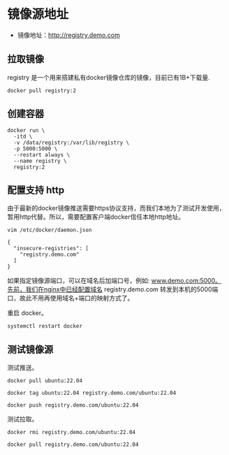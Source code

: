 # 镜像源地址
- 镜像地址：http://registry.demo.com

## 拉取镜像
registry 是一个用来搭建私有docker镜像仓库的镜像，目前已有1B+下载量.
```shell
docker pull registry:2
```

## 创建容器
```shell
docker run \
  -itd \
  -v /data/registry:/var/lib/registry \
  -p 5000:5000 \
  --restart always \
  --name registry \
  registry:2
```

## 配置支持 http
由于最新的docker镜像推送需要https协议支持，而我们本地为了测试开发使用，暂用http代替。所以，需要配置客户端docker信任本地http地址。
```shell
vim /etc/docker/daemon.json

{
  "insecure-registries": [
    "registry.demo.com"
  ]
}
```
如果指定镜像源端口，可以在域名后加端口号，例如: www.demo.com:5000。先前，我们在nginx中已经配置域名 registry.demo.com 转发到本机的5000端口，故此不用再使用域名+端口的映射方式了。

重启 docker。
```shell
systemctl restart docker
```

## 测试镜像源
测试推送。
```shell
docker pull ubuntu:22.04

docker tag ubuntu:22.04 registry.demo.com/ubuntu:22.04

docker push registry.demo.com/ubuntu:22.04
```
测试拉取。
```shell
docker rmi registry.demo.com/ubuntu:22.04

docker pull registry.demo.com/ubuntu:22.04
```
